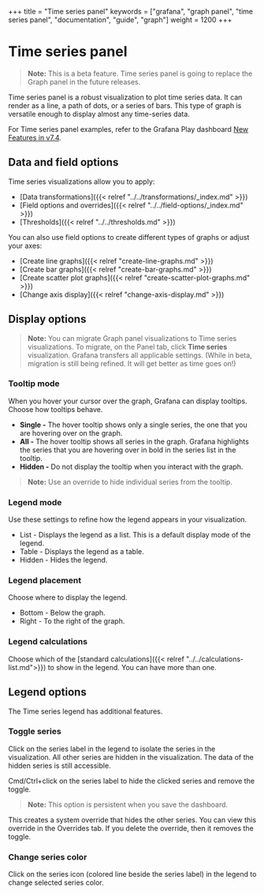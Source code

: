 +++
title = "Time series panel"
keywords = ["grafana", "graph panel", "time series panel", "documentation", "guide", "graph"]
weight = 1200
+++

# Time series panel

> **Note:** This is a beta feature. Time series panel is going to replace the Graph panel in the future releases.

Time series panel is a robust visualization to plot time series data. It can render as a line, a path of dots, or a series of bars. This type of graph is versatile enough to display almost any time-series data.

For Time series panel examples, refer to the Grafana Play dashboard [New Features in v7.4](https://play.grafana.org/d/nP8rcffGk/new-features-in-v7-4?orgId=1).

## Data and field options

Time series visualizations allow you to apply:

- [Data transformations]({{< relref "../../transformations/_index.md" >}})
- [Field options and overrides]({{< relref "../../field-options/_index.md" >}})
- [Thresholds]({{< relref "../../thresholds.md" >}})

You can also use field options to create different types of graphs or adjust your axes:

- [Create line graphs]({{< relref "create-line-graphs.md" >}})
- [Create bar graphs]({{< relref "create-bar-graphs.md" >}})
- [Create scatter plot graphs]({{< relref "create-scatter-plot-graphs.md" >}})
- [Change axis display]({{< relref "change-axis-display.md" >}})

## Display options

> **Note:** You can migrate Graph panel visualizations to Time series visualizations. To migrate, on the Panel tab, click **Time series** visualization. Grafana transfers all applicable settings. (While in beta, migration is still being refined. It will get better as time goes on!)

### Tooltip mode

When you hover your cursor over the graph, Grafana can display tooltips. Choose how tooltips behave.

- **Single -** The hover tooltip shows only a single series, the one that you are hovering over on the graph.
- **All -** The hover tooltip shows all series in the graph. Grafana highlights the series that you are hovering over in bold in the series list in the tooltip.
- **Hidden -** Do not display the tooltip when you interact with the graph.

> **Note:** Use an override to hide individual series from the tooltip.

### Legend mode

Use these settings to refine how the legend appears in your visualization.

- List - Displays the legend as a list. This is a default display mode of the legend.
- Table - Displays the legend as a table.
- Hidden - Hides the legend.

### Legend placement

Choose where to display the legend.

- Bottom - Below the graph.
- Right - To the right of the graph.

### Legend calculations

Choose which of the [standard calculations]({{< relref "../../calculations-list.md">}}) to show in the legend. You can have more than one.

## Legend options

The Time series legend has additional features.

### Toggle series

Click on the series label in the legend to isolate the series in the visualization. All other series are hidden in the visualization. The data of the hidden series is still accessible.

Cmd/Ctrl+click on the series label to hide the clicked series and remove the toggle.

> **Note:** This option is persistent when you save the dashboard.

This creates a system override that hides the other series. You can view this override in the Overrides tab. If you delete the override, then it removes the toggle.

### Change series color

Click on the series icon (colored line beside the series label) in the legend to change selected series color.
